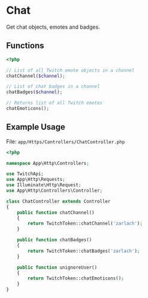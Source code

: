 # Chat

Get chat objects, emotes and badges.

## Functions

```php
<?php

// List of all Twitch emote objects in a channel
chatChannel($channel);

// List of chat badges in a channel
chatBadges($channel);

// Returns list of all Twitch emotes
chatEmoticons();

```

## Example Usage

File: ```app/Https/Controllers/ChatController.php```

```php
<?php

namespace App\Http\Controllers;

use TwitchApi;
use App\Http\Requests;
use Illuminate\Http\Request;
use App\Http\Controllers\Controller;

class ChatController extends Controller
{
    public function chatChannel()
    {
        return TwitchToken::chatChannel('zarlach');
    }

    public function chatBadges()
    {
        return TwitchToken::chatBadges('zarlach');
    }

    public function unignoreUser()
    {
        return TwitchToken::chatEmoticons();
    }
}
```
